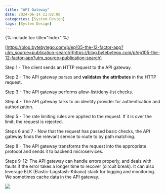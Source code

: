 ```yaml
---
title: "API Gateway"
date: 2024-06-14 11:02:00
categories: [System Design]
tags: [System Design]
---
```

{% include toc title="Index" %}

[https://blog.bytebytego.com/p/ep105-the-12-factor-app?utm_source=publication-search](https://blog.bytebytego.com/p/ep105-the-12-factor-app?utm_source=publication-search)

Step 1 - The client sends an HTTP request to the API gateway.

Step 2 - The API gateway parses and **validates the attributes** in the HTTP request.

Step 3 - The API gateway performs allow-list/deny-list checks.

Step 4 - The API gateway talks to an identity provider for authentication and authorization.

Step 5 - The rate limiting rules are applied to the request. If it is over the limit, the request is rejected.

Steps 6 and 7 - Now that the request has passed basic checks, the API gateway finds the relevant service to route to by path matching.

Step 8 - The API gateway transforms the request into the appropriate protocol and sends it to backend microservices.

Steps 9-12: The API gateway can handle errors properly, and deals with faults if the error takes a longer time to recover (circuit break). It can also leverage ELK (Elastic-Logstash-Kibana) stack for logging and monitoring. We sometimes cache data in the API gateway.

![](https://www.youtube.com/watch?v=6ULyxuHKxg8)
